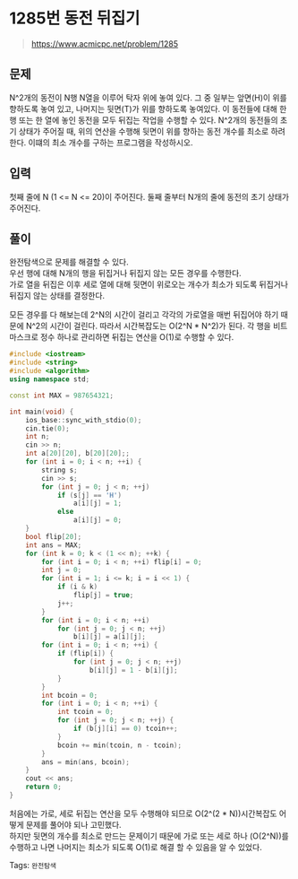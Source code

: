 # 1285번 동전 뒤집기
>https://www.acmicpc.net/problem/1285

## 문제
N^2개의 동전이 N행 N열을 이루어 탁자 위에 놓여 있다. 그 중 일부는 앞면(H)이 위를 향하도록 놓여 있고, 나머지는 뒷면(T)가 위를 향하도록 놓여있다. 이 동전들에 대해 한 행 또는 한 열에 놓인 동전을 모두 뒤집는 작업을 수행할 수 있다. N^2개의 동전들의 초기 상태가 주어질 때, 위의 연산을 수행해 뒷면이 위를 향하는 동전 개수를 최소로 하려 한다. 이떄의 최소 개수를 구하는 프로그램을 작성하시오.

## 입력
첫째 줄에 N (1 <= N <= 20)이 주어진다. 둘째 줄부터 N개의 줄에 동전의 초기 상태가 주어진다.  

## 풀이
완전탐색으로 문제를 해결할 수 있다.  
우선 행에 대해 N개의 행을 뒤집거나 뒤집지 않는 모든 경우를 수행한다.  
가로 열을 뒤집은 이후 세로 열에 대해 뒷면이 위로오는 개수가 최소가 되도록 뒤집거나 뒤집지 않는 상태를 결정한다.  

모든 경우를 다 해보는데 2^N의 시간이 걸리고 각각의 가로열을 매번 뒤집어야 하기 때문에 N^2의 시간이 걸린다. 따라서 시간복잡도는 O(2^N * N^2)가 된다. 각 행을 비트마스크로 정수 하나로 관리하면 뒤집는 연산을 O(1)로 수행할 수 있다.  

```cpp
#include <iostream>
#include <string>
#include <algorithm>
using namespace std;

const int MAX = 987654321;

int main(void) {
    ios_base::sync_with_stdio(0);
    cin.tie(0);
    int n;
    cin >> n;
    int a[20][20], b[20][20];;
    for (int i = 0; i < n; ++i) {
        string s;
        cin >> s;
        for (int j = 0; j < n; ++j)
            if (s[j] == 'H')
                a[i][j] = 1;
            else
                a[i][j] = 0;
    }
    bool flip[20];
    int ans = MAX;
    for (int k = 0; k < (1 << n); ++k) {
        for (int i = 0; i < n; ++i) flip[i] = 0;
        int j = 0;
        for (int i = 1; i <= k; i = i << 1) {
            if (i & k)
                flip[j] = true;
            j++;
        }
        for (int i = 0; i < n; ++i)
            for (int j = 0; j < n; ++j)
                b[i][j] = a[i][j];
        for (int i = 0; i < n; ++i) {
            if (flip[i]) {
                for (int j = 0; j < n; ++j)
                    b[i][j] = 1 - b[i][j];
            }
        }
        int bcoin = 0;
        for (int i = 0; i < n; ++i) {
            int tcoin = 0;
            for (int j = 0; j < n; ++j) {
                if (b[j][i] == 0) tcoin++;
            }
            bcoin += min(tcoin, n - tcoin);
        }
        ans = min(ans, bcoin);
    }
    cout << ans;
    return 0;
}
```

처음에는 가로, 세로 뒤집는 연산을 모두 수행해야 되므로 O(2^(2 * N))시간복잡도 어떻게 문제를 풀어야 되나 고민했다.  
하지만 뒷면의 개수를 최소로 만드는 문제이기 때문에 가로 또는 세로 하나 (O(2^N))를 수행하고 나면 나머지는 최소가 되도록 O(1)로 해결 할 수 있음을 알 수 있었다.  

Tags: `완전탐색`
